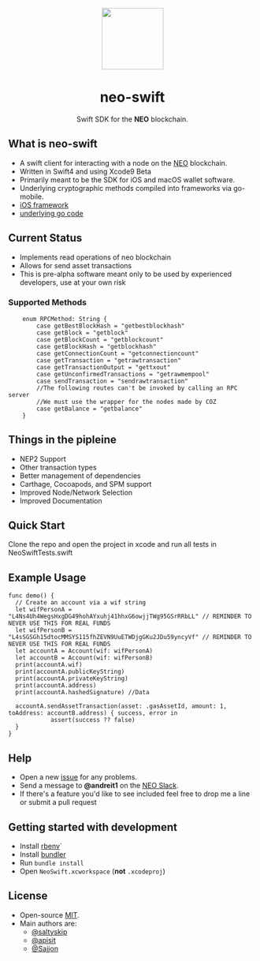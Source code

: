 <p align="center">
  <img 
    src="http://res.cloudinary.com/vidsy/image/upload/v1503160820/CoZ_Icon_DARKBLUE_200x178px_oq0gxm.png" 
    width="125px"
  >
</p>

<h1 align="center">neo-swift</h1>

<p align="center">
  Swift SDK for the <b>NEO</b> blockchain.
</p>

## What is neo-swift

- A swift client for interacting with a node on the [NEO](http://neo.org/) blockchain.
- Written in Swift4 and using Xcode9 Beta
- Primarily meant to be the SDK for iOS and macOS wallet software.
- Underlying cryptographic methods compiled into frameworks via go-mobile.
- [iOS framework](https://github.com/apisit/neo-wallet-address-go)
- [underlying go code](https://github.com/apisit/btckeygenie)

## Current Status

- Implements read operations of neo blockchain
- Allows for send asset transactions
- This is pre-alpha software meant only to be used by experienced developers, use at your own risk

### Supported Methods
```
    enum RPCMethod: String {
        case getBestBlockHash = "getbestblockhash"
        case getBlock = "getblock"
        case getBlockCount = "getblockcount"
        case getBlockHash = "getblockhash"
        case getConnectionCount = "getconnectioncount"
        case getTransaction = "getrawtransaction"
        case getTransactionOutput = "gettxout"
        case getUnconfirmedTransactions = "getrawmempool"
        case sendTransaction = "sendrawtransaction"
        //The following routes can't be invoked by calling an RPC server
        //We must use the wrapper for the nodes made by COZ
        case getBalance = "getbalance"
    }
```

## Things in the pipleine
- NEP2 Support
- Other transaction types
- Better management of dependencies
- Carthage, Cocoapods, and SPM support
- Improved Node/Network Selection
- Improved Documentation

## Quick Start

Clone the repo and open the project in xcode and run all tests in NeoSwiftTests.swift

## Example Usage

```
func demo() {
  // Create an account via a wif string
  let wifPersonA = "L4Ns4Uh4WegsHxgDG49hohAYxuhj41hhxG6owjjTWg95GSrRRbLL" // REMINDER TO NEVER USE THIS FOR REAL FUNDS
  let wifPersonB = "L4sSGSGh15dtocMMSYS115fhZEVN9UuETWDjgGKu2JDu59yncyVf" // REMINDER TO NEVER USE THIS FOR REAL FUNDS
  let accountA = Account(wif: wifPersonA)
  let accountB = Account(wif: wifPersonB)
  print(accountA.wif)
  print(accountA.publicKeyString)
  print(accountA.privateKeyString)
  print(accountA.address)
  print(accountA.hashedSignature) //Data

  accountA.sendAssetTransaction(asset: .gasAssetId, amount: 1, toAddress: accountB.address) { success, error in
            assert(success ?? false)
  }
}
```

## Help

- Open a new [issue](https://github.com/CityOfZion/neo-swift/issues/new) for any problems.
- Send a message to **@andreit1** on the [NEO Slack](https://join.slack.com/t/neoblockchainteam/shared_invite/MjE3ODMxNDUzMDE1LTE1MDA4OTY3NDQtNTMwM2MyMTc2NA).
- If there's a feature you'd like to see included feel free to drop me a line or submit a pull request

## Getting started with development

* Install [rbenv](https://github.com/rbenv/rbenv#homebrew-on-macos)`
* Install [bundler](http://bundler.io/)
* Run `bundle install`
* Open `NeoSwift.xcworkspace` (**not** `.xcodeproj`)

## License

- Open-source [MIT](https://github.com/CityOfZion/neo-swift/blob/master/LICENSE).
- Main authors are:
  * [@saltyskip](https://github.com/saltyskip)
  * [@apisit](https://github.com/apisit)
  * [@Sajjon](https://github.com/Sajjon)

